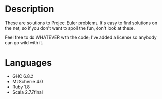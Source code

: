 Description
===========
These are solutions to Project Euler problems.  It's easy to find solutions on the
net, so if you don't want to spoil the fun, don't look at these.

Feel free to do WHATEVER with the code; I've added a license so anybody can go wild
with it.

Languages
=========
* GHC 6.8.2
* MzScheme 4.0
* Ruby 1.8
* Scala 2.7.7final
